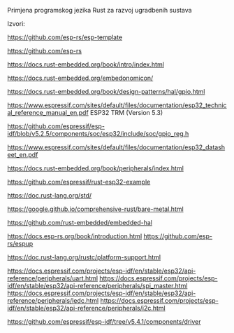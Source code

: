Primjena programskog jezika Rust za razvoj ugradbenih sustava


Izvori:

https://github.com/esp-rs/esp-template

https://github.com/esp-rs

https://docs.rust-embedded.org/book/intro/index.html

https://docs.rust-embedded.org/embedonomicon/

https://docs.rust-embedded.org/book/design-patterns/hal/gpio.html

https://www.espressif.com/sites/default/files/documentation/esp32_technical_reference_manual_en.pdf ESP32 TRM (Version 5.3)

https://github.com/espressif/esp-idf/blob/v5.2.5/components/soc/esp32/include/soc/gpio_reg.h

https://www.espressif.com/sites/default/files/documentation/esp32_datasheet_en.pdf

https://docs.rust-embedded.org/book/peripherals/index.html

https://github.com/espressif/rust-esp32-example

https://doc.rust-lang.org/std/

https://google.github.io/comprehensive-rust/bare-metal.html

https://github.com/rust-embedded/embedded-hal

https://docs.esp-rs.org/book/introduction.html
https://github.com/esp-rs/espup

https://doc.rust-lang.org/rustc/platform-support.html

https://docs.espressif.com/projects/esp-idf/en/stable/esp32/api-reference/peripherals/uart.html
https://docs.espressif.com/projects/esp-idf/en/stable/esp32/api-reference/peripherals/spi_master.html
https://docs.espressif.com/projects/esp-idf/en/stable/esp32/api-reference/peripherals/ledc.html
https://docs.espressif.com/projects/esp-idf/en/stable/esp32/api-reference/peripherals/i2c.html

https://github.com/espressif/esp-idf/tree/v5.4.1/components/driver
